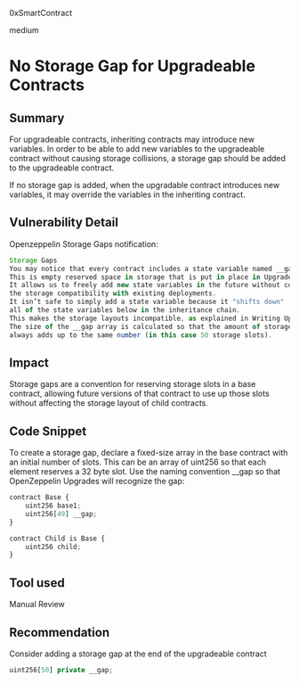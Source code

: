 0xSmartContract

medium

# No Storage Gap for Upgradeable Contracts

## Summary
For upgradeable contracts, inheriting contracts may introduce new variables. In order to be able to add new variables to the upgradeable  contract without causing storage collisions, a storage gap should be added to the upgradeable contract.

If no storage gap is added, when the upgradable  contract introduces new variables, 
it may override the variables in the inheriting contract.


## Vulnerability Detail
Openzeppelin Storage Gaps notification:
```js
Storage Gaps
You may notice that every contract includes a state variable named __gap. 
This is empty reserved space in storage that is put in place in Upgradeable contracts. 
It allows us to freely add new state variables in the future without compromising 
the storage compatibility with existing deployments.
It isn’t safe to simply add a state variable because it "shifts down" 
all of the state variables below in the inheritance chain. 
This makes the storage layouts incompatible, as explained in Writing Upgradeable Contracts. 
The size of the __gap array is calculated so that the amount of storage used by a contract 
always adds up to the same number (in this case 50 storage slots).
```
## Impact
Storage gaps are a convention for reserving storage slots in a base contract, allowing future versions of that contract to use up those slots without affecting the storage layout of child contracts.

## Code Snippet

To create a storage gap, declare a fixed-size array in the base contract with an initial number of slots. 
This can be an array of uint256 so that each element reserves a 32 byte slot. Use the naming convention __gap so that OpenZeppelin Upgrades will recognize the gap:

```js
contract Base {
    uint256 base1;
    uint256[49] __gap;
}

contract Child is Base {
    uint256 child;
}
```

## Tool used
Manual Review

## Recommendation
Consider adding a storage gap at the end of the upgradeable contract
```js
uint256[50] private __gap;
```
